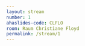```yaml
---
layout: stream
number: 1
ahaslides-code: CLFLO
room: Raum Christiane Floyd
permalink: /stream/1
---
```


